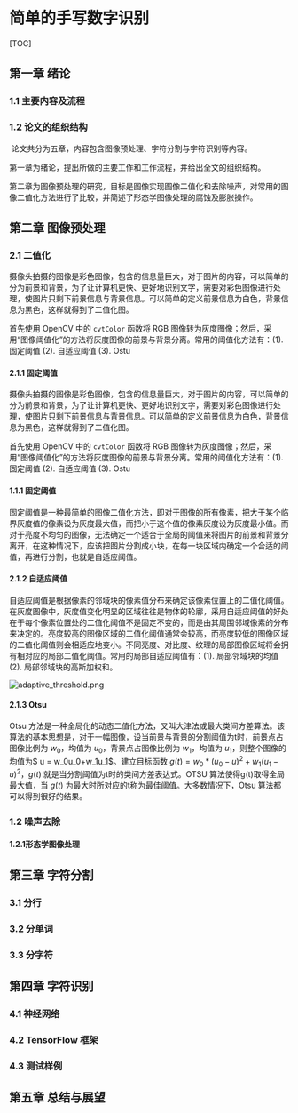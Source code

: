 # 简单的手写数字识别

[TOC]

## 第一章 绪论

### 1.1 主要内容及流程

### 1.2 论文的组织结构

​	论文共分为五章，内容包含图像预处理、字符分割与字符识别等内容。

​	第一章为绪论，提出所做的主要工作和工作流程，并给出全文的组织结构。

​	第二章为图像预处理的研究，目标是图像实现图像二值化和去除噪声，对常用的图像二值化方法进行了比较，并简述了形态学图像处理的腐蚀及膨胀操作。

## 第二章 图像预处理

### 2.1 二值化

摄像头拍摄的图像是彩色图像，包含的信息量巨大，对于图片的内容，可以简单的分为前景和背景，为了让计算机更快、更好地识别文字，需要对彩色图像进行处理，使图片只剩下前景信息与背景信息。可以简单的定义前景信息为白色，背景信息为黑色，这样就得到了二值化图。

首先使用 OpenCV 中的 `cvtColor` 函数将 RGB 图像转为灰度图像；然后，采用“图像阈值化”的方法将灰度图像的前景与背景分离。常用的阈值化方法有：(1). 固定阈值 (2). 自适应阈值 (3). Ostu

#### 2.1.1 固定阈值
摄像头拍摄的图像是彩色图像，包含的信息量巨大，对于图片的内容，可以简单的分为前景和背景，为了让计算机更快、更好地识别文字，需要对彩色图像进行处理，使图片只剩下前景信息与背景信息。可以简单的定义前景信息为白色，背景信息为黑色，这样就得到了二值化图。

首先使用 OpenCV 中的 `cvtColor` 函数将 RGB 图像转为灰度图像；然后，采用“图像阈值化”的方法将灰度图像的前景与背景分离。常用的阈值化方法有：(1). 固定阈值 (2). 自适应阈值 (3). Ostu

#### 1.1.1 固定阈值
固定阈值是一种最简单的图像二值化方法，即对于图像的所有像素，把大于某个临界灰度值的像素设为灰度最大值，而把小于这个值的像素灰度设为灰度最小值。而对于亮度不均匀的图像，无法确定一个适合于全局的阈值来将图片的前景和背景分离开，在这种情况下，应该把图片分割成小块，在每一块区域内确定一个合适的阈值，再进行分割，也就是自适应阈值。
#### 2.1.2 自适应阈值

自适应阈值是根据像素的邻域块的像素值分布来确定该像素位置上的二值化阈值。在灰度图像中，灰度值变化明显的区域往往是物体的轮廓，采用自适应阈值的好处在于每个像素位置处的二值化阈值不是固定不变的，而是由其周围邻域像素的分布来决定的。亮度较高的图像区域的二值化阈值通常会较高，而亮度较低的图像区域的二值化阈值则会相适应地变小。不同亮度、对比度、纹理的局部图像区域将会拥有相对应的局部二值化阈值。常用的局部自适应阈值有：(1). 局部邻域块的均值 (2). 局部邻域块的高斯加权和。

![adaptive_threshold.png](https://ooo.0o0.ooo/2017/06/03/5932b204c06d0.png)

#### 2.1.3 Otsu

Otsu 方法是一种全局化的动态二值化方法，又叫大津法或最大类间方差算法。该算法的基本思想是，对于一幅图像，设当前景与背景的分割阈值为t时，前景点占图像比例为 $w_0$，均值为 $u_0$，背景点占图像比例为 $w_1$，均值为 $u_1$，则整个图像的均值为$ u = w_0u_0+w_1u_1$。建立目标函数 $g(t)=w_0*(u_0- u)^2+w_1(u_1-u)^2$，$g(t)$ 就是当分割阈值为t时的类间方差表达式。OTSU 算法使得g(t)取得全局最大值，当 $g(t)$ 为最大时所对应的t称为最佳阈值。大多数情况下，Otsu 算法都可以得到很好的结果。

### 1.2 噪声去除
#### 1.2.1形态学图像处理



## 第三章 字符分割

### 3.1 分行

### 3.2 分单词

### 3.3 分字符



## 第四章 字符识别

### 4.1 神经网络
### 4.2 TensorFlow 框架
### 4.3 测试样例 



## 第五章 总结与展望

